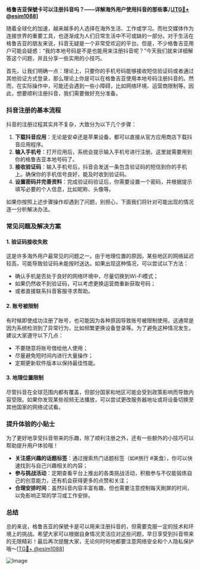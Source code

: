 **格鲁吉亚保號卡可以注册抖音吗？——详解海外用户使用抖音的那些事儿[[TG💪+ @esim1088](https://t.me/s/esim1088)]**

随着全球化的加速，越来越多的人选择在海外生活、工作或学习。而社交媒体作为连接世界的重要工具，也逐渐成为人们日常生活中不可或缺的一部分。对于生活在格鲁吉亚的朋友来说，抖音无疑是一个非常受欢迎的平台。但是，不少格鲁吉亚用户可能会疑惑：“我的本地号码是不是也能用来注册抖音呢？”今天我们就来详细解答这个问题，并且分享一些实用的小技巧。

首先，让我们明确一点：理论上，只要你的手机号码能够接收短信验证码或者通过其他验证方式登录，那么理论上你是可以在格鲁吉亚使用本地号码注册抖音的。然而，在实际操作中，可能还会遇到一些小障碍，比如网络环境、运营商限制等。因此，想要顺利注册抖音，我们需要做好充分准备。

### 抖音注册的基本流程

抖音的注册过程其实并不复杂，大致分为以下几个步骤：

1. **下载抖音应用**：无论是安卓还是苹果设备，都可以直接从官方应用商店下载抖音应用程序。
2. **输入手机号**：打开应用后，系统会提示输入手机号进行注册。这里就需要用到你的格鲁吉亚本地号码了。
3. **接收验证码**：输入手机号后，抖音会发送一条包含验证码的短信到你的手机上。确保你的手机信号良好，能及时收到验证码。
4. **设置密码并完善资料**：完成验证码验证后，你需要设置一个密码，并根据提示填写必要的个人信息，比如昵称、头像等。

如果你按照上述步骤操作却遇到了问题，别担心，下面我们将针对可能出现的情况逐一分析解决办法。

### 常见问题及解决方案

#### 1. 验证码接收失败
这是许多海外用户最常见的问题之一。由于地理位置的原因，某些地区的网络延迟较高，可能导致验证码未能按时送达。如果出现这种情况，可以尝试以下方法：
- 确认手机是否处于良好的网络环境中，尽量切换到Wi-Fi模式；
- 如果仍然收不到验证码，可以考虑更换运营商重新获取号码；
- 或者直接联系抖音客服寻求帮助。

#### 2. 账号被限制
有时候即使成功注册了账号，也可能因为各种原因导致账号被限制使用。这通常是因为系统检测到了异常行为，比如频繁更换设备登录等。为了避免这种情况发生，建议大家遵守以下几点：
- 不要随意将账号借给他人使用；
- 尽量避免短时间内进行大量操作；
- 定期更新软件版本以保持最佳性能。

#### 3. 地理位置限制
尽管抖音在全球范围内都有覆盖，但部分国家和地区可能会受到政策影响而导致内容受限。如果你发现某些视频无法播放，可以尝试更改服务器地址或将设备切换至其他国家的网络试试看。

### 提升体验的小贴士

为了更好地享受抖音带来的乐趣，除了顺利注册之外，还有一些额外的小技巧可以帮助提升用户体验哦！

- **关注感兴趣的话题标签**：通过搜索热门话题标签（如#旅行 #美食），你可以快速找到与自己兴趣相关的内容；
- **参与挑战活动**：定期查看平台上推出的各类挑战活动，积极参与不仅能锻炼自己的创意能力，还有机会获得更多的点赞和关注；
- **合理安排时间**：虽然抖音内容丰富有趣，但也需要注意控制每天刷屏的时间，以免影响正常的学习或工作安排。

### 总结

总的来说，格鲁吉亚的保號卡是可以用来注册抖音的，但需要克服一定的技术和环境上的挑战。希望大家可以根据自身情况灵活应对这些问题，早日享受到抖音带来的无限精彩！最后再次提醒大家，无论何时何地都要注意网络安全和个人隐私保护哦～[[TG💪+ @esim1088](https://t.me/s/esim1088)] 

![Image](https://i.postimg.cc/4NQfJmqS/Snipaste-2025-05-13-00-14-12.png)